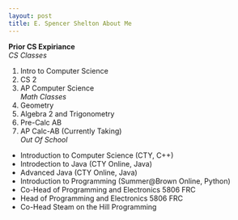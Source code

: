 ```yaml
---
layout: post
title: E. Spencer Shelton About Me
---
```

**Prior CS Expiriance**  
_CS Classes_  
1. Intro to Computer Science  
2. CS 2  
3. AP Computer Science  
_Math Classes_  
1. Geometry  
2. Algebra 2 and Trigonometry  
3. Pre-Calc AB  
4. AP Calc-AB (Currently Taking)  
_Out Of School_  
* Introduction to Computer Science (CTY, C++)  
* Introdection to Java (CTY Online, Java)  
* Advanced Java (CTY Online, Java)  
* Introduction to Programming (Summer@Brown Online, Python)  
* Co-Head of Programming and Electronics 5806 FRC  
* Head of Programming and Electronics 5806 FRC  
* Co-Head Steam on the Hill Programming  

